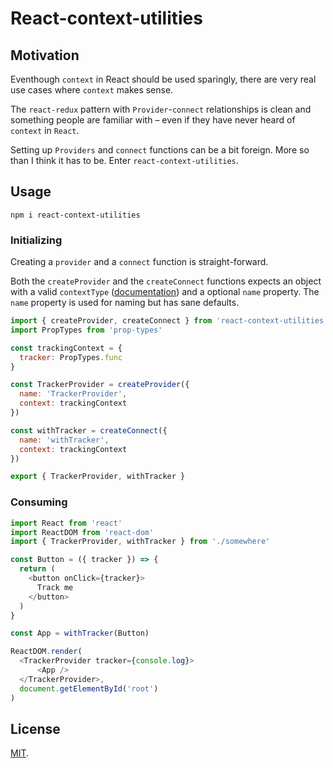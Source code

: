 # React-context-utilities

## Motivation

Eventhough `context` in React should be used sparingly, there are very real use cases where `context` makes sense.

The `react-redux` pattern with `Provider`-`connect` relationships is clean and something people are familiar with – even if they have never heard of `context` in `React`.

Setting up `Providers` and `connect` functions can be a bit foreign. More so than I think it has to be. Enter `react-context-utilities`.

## Usage

```shell
npm i react-context-utilities
```

### Initializing

Creating a `provider` and a `connect` function is straight-forward.

Both the `createProvider` and the `createConnect` functions expects an object with a valid `contextType` ([documentation](https://reactjs.org/docs/context.html)) and a optional `name` property. The `name` property is used for naming but has sane defaults.

```Javascript
import { createProvider, createConnect } from 'react-context-utilities'
import PropTypes from 'prop-types'

const trackingContext = {
  tracker: PropTypes.func
}

const TrackerProvider = createProvider({
  name: 'TrackerProvider',
  context: trackingContext
})

const withTracker = createConnect({
  name: 'withTracker',
  context: trackingContext
})

export { TrackerProvider, withTracker }
```

### Consuming

```Javascript
import React from 'react'
import ReactDOM from 'react-dom'
import { TrackerProvider, withTracker } from './somewhere'

const Button = ({ tracker }) => {
  return (
    <button onClick={tracker}>
      Track me
    </button>
  )
}

const App = withTracker(Button)

ReactDOM.render(
  <TrackerProvider tracker={console.log}>
      <App />
  </TrackerProvider>,
  document.getElementById('root')
)
```

## License

[MIT](LICENSE).
